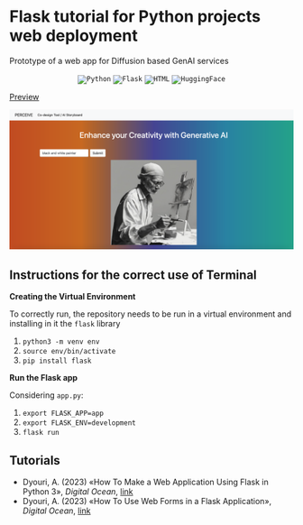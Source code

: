 # Flask tutorial for Python projects web deployment

Prototype of a web app for Diffusion based GenAI services

<div align="center">
	<code><img width="50" src="https://user-images.githubusercontent.com/25181517/183423507-c056a6f9-1ba8-4312-a350-19bcbc5a8697.png" alt="Python" title="Python"/></code>
	<code><img width="50" src="https://user-images.githubusercontent.com/25181517/183423775-2276e25d-d43d-4e58-890b-edbc88e915f7.png" alt="Flask" title="Flask"/></code>
    <code><img width="50" src="https://user-images.githubusercontent.com/25181517/192158954-f88b5814-d510-4564-b285-dff7d6400dad.png" alt="HTML" title="HTML"/></code>
    <code><img height="50" src="https://miro.medium.com/v2/resize:fit:802/0*yx9iM3QXCeZkghop.png" alt="HuggingFace" title="HuggingFace"/></code>
</div>

<u>Preview</u>

<img src="static/media/preview_screenshot.png">

## Instructions for the correct use of Terminal

**Creating the Virtual Environment**

To correctly run, the repository needs to be run in a virtual environment and installing in it the `flask` library
1. `python3 -m venv env`
2. `source env/bin/activate`
3. `pip install flask`

**Run the Flask app**

Considering `app.py`:
1. `export FLASK_APP=app`
2. `export FLASK_ENV=development`
3. `flask run`

## Tutorials

- Dyouri, A. (2023) «How To Make a Web Application Using Flask in Python 3», *Digital Ocean*, [link](https://www.digitalocean.com/community/tutorials/how-to-make-a-web-application-using-flask-in-python-3)
- Dyouri, A. (2023) «How To Use Web Forms in a Flask Application», *Digital Ocean*, [link](https://www.digitalocean.com/community/tutorials/how-to-use-web-forms-in-a-flask-application)